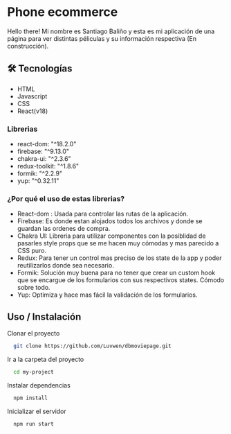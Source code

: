 # Phone ecommerce

Hello there! Mi nombre es Santiago Baliño y esta es mi aplicación de una página para ver distintas péliculas y su información respectiva (En construcción).


## 🛠 Tecnologías

- HTML
- Javascript
- CSS
- React(v18)

### Librerias

- react-dom: "^18.2.0"
- firebase: "^9.13.0"
- chakra-ui: "^2.3.6"
- redux-toolkit: "^1.8.6"
- formik: "^2.2.9"
- yup: "^0.32.11"

### ¿Por qué el uso de estas librerias?

- React-dom : Usada para controlar las rutas de la aplicación.
- Firebase: Es donde estan alojados todos los archivos y donde se guardan las ordenes de compra.
- Chakra UI: Libreria para utilizar componentes con la posiblidad de pasarles style props que se me hacen muy cómodas y mas parecido a CSS puro.
- Redux: Para tener un control mas preciso de los state de la app y poder reutilizarlos donde sea necesario. 
- Formik: Solución muy buena para no tener que crear un custom hook que se encargue de los formularios con sus respectivos states. Cómodo sobre todo.
- Yup: Optimiza y hace mas fácil la validación de los formularios.

## Uso / Instalación

Clonar el proyecto

```bash
  git clone https://github.com/Luvwen/dbmoviepage.git
```

Ir a la carpeta del proyecto

```bash
  cd my-project
```

Instalar dependencias

```bash
  npm install
```

Inicializar el servidor

```bash
  npm run start
```
